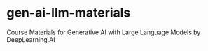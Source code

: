 # gen-ai-llm-materials
Course Materials for Generative AI with Large Language Models by DeepLearning.AI
